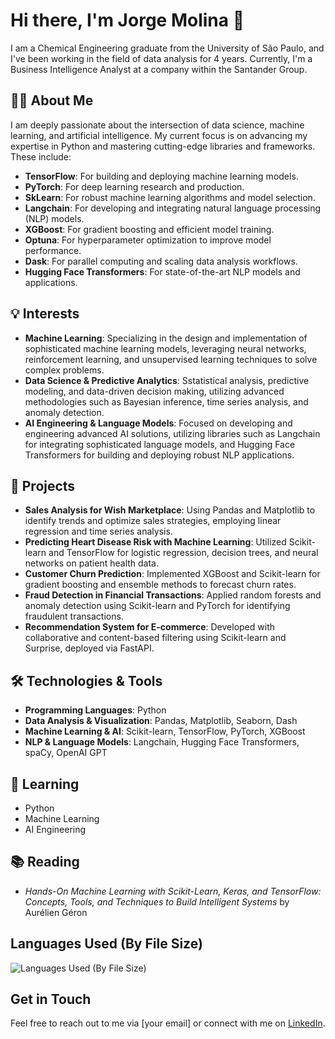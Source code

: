 # Hi there, I'm Jorge Molina 👋

I am a Chemical Engineering graduate from the University of São Paulo, and I've been working in the field of data analysis for 4 years. Currently, I'm a Business Intelligence Analyst at a company within the Santander Group.

## 🧑‍💼 About Me

I am deeply passionate about the intersection of data science, machine learning, and artificial intelligence. My current focus is on advancing my expertise in Python and mastering cutting-edge libraries and frameworks. These include:

- **TensorFlow**: For building and deploying machine learning models.
- **PyTorch**: For deep learning research and production.
- **SkLearn**: For robust machine learning algorithms and model selection.
- **Langchain**: For developing and integrating natural language processing (NLP) models.
- **XGBoost**: For gradient boosting and efficient model training.
- **Optuna**: For hyperparameter optimization to improve model performance.
- **Dask**: For parallel computing and scaling data analysis workflows.
- **Hugging Face Transformers**: For state-of-the-art NLP models and applications.

## 💡 Interests

- **Machine Learning**: Specializing in the design and implementation of sophisticated machine learning models, leveraging neural networks, reinforcement learning, and unsupervised learning techniques to solve complex problems.
- **Data Science & Predictive Analytics**: Sstatistical analysis, predictive modeling, and data-driven decision making, utilizing advanced methodologies such as Bayesian inference, time series analysis, and anomaly detection.
- **AI Engineering & Language Models**: Focused on developing and engineering advanced AI solutions, utilizing libraries such as Langchain for integrating sophisticated language models, and Hugging Face Transformers for building and deploying robust NLP applications.


## 🚀 Projects

- **Sales Analysis for Wish Marketplace**: Using Pandas and Matplotlib to identify trends and optimize sales strategies, employing linear regression and time series analysis.
- **Predicting Heart Disease Risk with Machine Learning**: Utilized Scikit-learn and TensorFlow for logistic regression, decision trees, and neural networks on patient health data.
- **Customer Churn Prediction**: Implemented XGBoost and Scikit-learn for gradient boosting and ensemble methods to forecast churn rates.
- **Fraud Detection in Financial Transactions**: Applied random forests and anomaly detection using Scikit-learn and PyTorch for identifying fraudulent transactions.
- **Recommendation System for E-commerce**: Developed with collaborative and content-based filtering using Scikit-learn and Surprise, deployed via FastAPI.

## 🛠️ Technologies & Tools 

- **Programming Languages**: Python
- **Data Analysis & Visualization**: Pandas, Matplotlib, Seaborn, Dash
- **Machine Learning & AI**: Scikit-learn, TensorFlow, PyTorch, XGBoost
- **NLP & Language Models**: Langchain, Hugging Face Transformers, spaCy, OpenAI GPT

## 🌱 Learning

- Python
- Machine Learning
- AI Engineering

## 📚 Reading

- *Hands-On Machine Learning with Scikit-Learn, Keras, and TensorFlow: Concepts, Tools, and Techniques to Build Intelligent Systems* by Aurélien Géron

## Languages Used (By File Size)

![Languages Used (By File Size)](https://github-readme-stats.vercel.app/api/top-langs/?username=joorgem&layout=compact&langs_count=8&hide=html,css)

## Get in Touch

Feel free to reach out to me via [your email] or connect with me on [LinkedIn](your-linkedin-profile).
